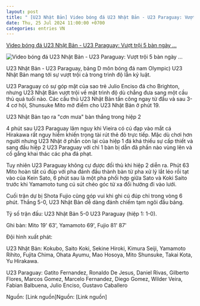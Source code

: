```yaml
---
layout: post
title: " [U23 Nhật Bản] Video bóng đá U23 Nhật Bản - U23 Paraguay: Vượt trội 5 bàn ngày ..."
date: Thu, 25 Jul 2024 11:00:00 +0700
categories: entries VN
---
```

[Video bóng đá U23 Nhật Bản - U23 Paraguay: Vượt trội 5 bàn ngày ...](https://www.24h.com.vn/bong-da/video-bong-da-u23-nhat-ban-u23-paraguay-vuot-troi-5-ban-ngay-mo-man-olympic-c48a1588442.html)

![Video bóng đá U23 Nhật Bản - U23 Paraguay: Vượt trội 5 bàn ngày ...](https://cdn.24h.com.vn/upload/3-2024/images/2024-07-25/gettyimages-2162688966-612x612-495-1721848471-877-width740height495-auto-crop-watermark.jpg)

U23 Nhật Bản - U23 Paraguay, bảng D môn bóng đá nam Olympic) U23 Nhật Bản mang tới sự vượt trội cả trong trình độ lẫn kỷ luật.

U23 Paraguay có sự góp mặt của sao trẻ Julio Enciso đá cho Brighton, nhưng U23 Nhật Bản vượt trội về mặt trình độ dù chẳng đưa sang một cầu thủ quá tuổi nào. Các cầu thủ U23 Nhật Bản tấn công ngay từ đầu và sau 3-4 cơ hội, Shunsuke Mito mở điểm cho U23 Nhật Bản ở phút 19.

U23 Nhật Bản tạo ra "cơn mưa" bàn thắng trong hiệp 2

4 phút sau U23 Paraguay lâm nguy khi Vieira có cú đạp vào mắt cá Hirakawa rất nguy hiểm khiến trọng tài rút thẻ đỏ trực tiếp. Mặc dù chơi hơn người nhưng U23 Nhật ở phần còn lại của hiệp 1 đá khá thiếu sự cấp thiết và sang đầu hiệp 2 U23 Paraguay với chỉ 1 bàn bị dẫn đã phần nào vùng lên và cố gắng khai thác các pha đá phạt.

Tuy nhiên U23 Paraguay không cự được đối thủ khi hiệp 2 diễn ra. Phút 63 Mito hoàn tất cú đúp với pha đánh đầu thành bàn từ pha xử lý lắt léo rồi tạt vào của Kein Sato, 6 phút sau là một pha phối hợp giữa Sato và Koki Saito trước khi Yamamoto tung cú sút chéo góc từ xa đổi hướng đi vào lưới.

Cuối trận dự bị Shota Fujio cũng góp vui khi ghi cú đúp chỉ trong vòng 6 phút. Thắng 5-0, U23 Nhật Bản dễ dàng đánh chiếm tạm ngôi đầu bảng.

Tỷ số trận đấu: U23 Nhật Bản 5-0 U23 Paraguay (hiệp 1: 1-0).

Ghi bàn: Mito 19' 63', Yamamoto 69', Fujio 81' 87'

Đội hình xuất phát:

U23 Nhật Bản: Kokubo, Saito Koki, Sekine Hiroki, Kimura Seiji, Yamamoto Rihito, Fujita Chima, Ohata Ayumu, Mao Hosoya, Mito Shunsuke, Takai Kota, Yu Hirakawa.

U23 Paraguay: Gatito Fernandez, Ronaldo De Jesus, Daniel Rivas, Gilberto Flores, Marcos Gomez, Marcelo Fernandez, Diego Gomez, Wilder Veira, Fabian Balbuena, Julio Enciso, Gustavo Caballero

Nguồn: [Link nguồn]Nguồn: [Link nguồn]

